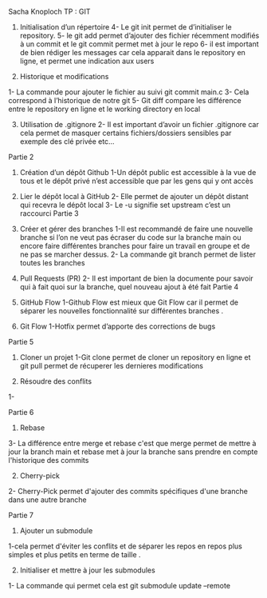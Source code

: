 Sacha Knoploch
TP : GIT

1.	Initialisation d’un répertoire
4- Le git init permet de d’initialiser le repository.
5- le git add permet d’ajouter des fichier récemment modifiés à un commit et le git commit permet met à jour le repo
6- il est important de bien rédiger les messages car cela apparait dans le repository en ligne, et permet une indication aux users

2.	Historique et modifications

1- La commande pour ajouter le fichier au suivi git commit main.c
3- Cela correspond à l’historique de notre git
5- Git diff compare les différence entre le repository en ligne et le working directory en local

3.	Utilisation de .gitignore
2- Il est important d’avoir un fichier .gitignore car cela permet de masquer certains fichiers/dossiers sensibles par exemple des clé privée etc…

Partie 2
1.	Création d’un dépôt Github
1-Un dépôt public est accessible à la vue de tous et le dépôt privé n’est accessible que par les gens qui y ont accès
2.	Lier le dépôt local à GitHub
2- Elle permet de ajouter un dépôt distant  qui recevra le dépôt local 
3- Le -u signifie set upstream c’est un raccourci
Partie 3
1.	Créer et gérer des branches
1-Il est recommandé de faire une nouvelle branche si l’on ne veut pas écraser du code sur la branche main ou encore faire différentes branches pour faire un travail en groupe et de ne pas se marcher dessus.
2- La commande git branch permet de lister toutes les branches

2.	Pull Requests (PR)
2- Il est important de bien la documente pour savoir qui à fait quoi sur la branche, quel nouveau ajout à été fait
Partie 4 
1.	 GitHub Flow
1-Github Flow est mieux que Git Flow car il permet de séparer les nouvelles fonctionnalité sur différentes branches .

2.	Git Flow
1-Hotfix permet d’apporte des corrections de bugs

Partie 5

1.	Cloner un projet
1-Git clone permet de cloner un repository en ligne et git pull permet de récuperer les dernieres modifications

2. Résoudre des conflits

1-


Partie 6 

1. Rebase

3- La différence entre merge et rebase c'est que merge permet de mettre à jour la branch main et rebase met à jour la branche sans prendre en compte l'historique des commits

2. Cherry-pick

2- Cherry-Pick permet d'ajouter des commits spécifiques d'une branche dans une autre branche

Partie 7

1. Ajouter un submodule

1-cela permet d'éviter les conflits et de séparer les repos en repos plus simples et plus petits en terme de taille .

2. Initialiser et mettre à jour les submodules

1- La commande qui permet cela est git submodule update –remote








 


